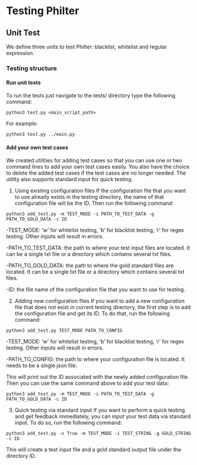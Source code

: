 # Testing Philter
## Unit Test
We define three units to test Philter: blacklist, whitelist and regular expression. 

### Testing structure


#### Run unit tests

To run the tests just navigate to the tests/ directory type the following command:
```
python3 test.py <main_script_path>
```
For example:
```
python3 test.py ../main.py
```
#### Add your own test cases
We created utilities for adding test cases so that you can use one or two command lines to add your own test cases easily. You also have the choice to delete the added test cases if the test cases are no longer needed. The utility also supports standard input for quick testing. 

1. Using existing configuration files
If the configuration file that you want to use already exists in the testing directory, the name of that configuration file will be the ID. Then run the following command:

```
python3 add_test.py -m TEST_MODE -i PATH_TO_TEST_DATA -g PATH_TO_GOLD_DATA -c ID
```

-TEST_MODE: ‘w’ for whitelist testing, ‘b’ for blacklist testing, ‘r’ for regex testing. Other inputs will result in errors.

-PATH_TO_TEST_DATA: the path to where your test input files are located. It can be a single txt file or a directory which contains several txt files. 

-PATH_TO_GOLD_DATA: the path to where the gold standard files are located. It can be a single txt file or a directory which contains several txt files. 

-ID: the file name of the configuration file that you want to use for testing. 

2. Adding new configuration files
If you want to add a new configuration file that does not exist in current testing directory, the first step is to add the configuration file and get its ID. To do that, run the following command:

```
python3 add_test.py TEST_MODE PATH_TO_CONFIG
```

-TEST_MODE: ‘w’ for whitelist testing, ‘b’ for blacklist testing, ‘r’ for regex testing. Other inputs will result in errors.

-PATH_TO_CONFIG: the path to where your configuration file is located. It needs to be a single json file. 

This will print out the ID associated with the newly added configuration file. Then you can use the same command above to add your test data:

```
python3 add_test.py -m TEST_MODE -i PATH_TO_TEST_DATA -g PATH_TO_GOLD_DATA -c ID
```
3. Quick testing via standard input
If you want to perform a quick testing and get feedback immediately, you can input your test data via standard input. To do so, run the following command:

``` 
python3 add_test.py -s True -m TEST_MODE -i TEST_STRING -g GOLD_STRING -c ID
```
This will create a test input file and a gold standard output file under the directory ID. 

